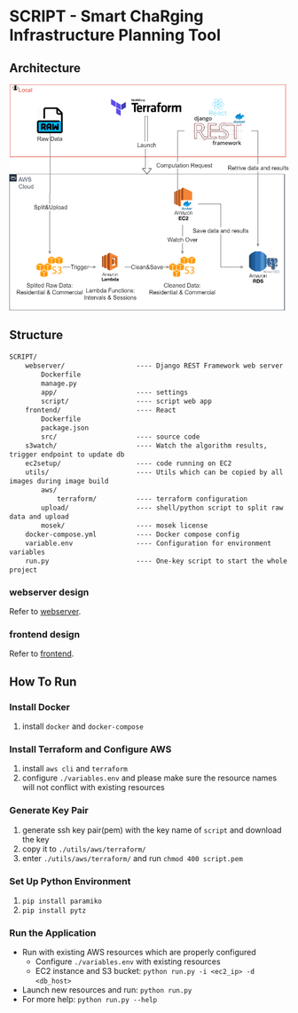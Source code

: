 # SCRIPT - Smart ChaRging Infrastructure Planning Tool

## Architecture

![architecture](/doc/images/script-architecture.png)

## Structure

```text
SCRIPT/
    webserver/                  ---- Django REST Framework web server
        Dockerfile
        manage.py
        app/                    ---- settings
        script/                 ---- script web app
    frontend/                   ---- React
        Dockerfile
        package.json
        src/                    ---- source code
    s3watch/                    ---- Watch the algorithm results, trigger endpoint to update db
    ec2setup/                   ---- code running on EC2
    utils/                      ---- Utils which can be copied by all images during image build
        aws/
            terraform/          ---- terraform configuration
        upload/                 ---- shell/python script to split raw data and upload
        mosek/                  ---- mosek license
    docker-compose.yml          ---- Docker compose config
    variable.env                ---- Configuration for environment variables
    run.py                      ---- One-key script to start the whole project
```

### webserver design

Refer to [webserver](/doc/webserver.md).

### frontend design

Refer to [frontend](/doc/frontend.md).



## How To Run

### Install Docker

1. install `docker` and `docker-compose`

### Install Terraform and Configure AWS

1. install `aws cli` and `terraform`
2. configure `./variables.env` and please make sure the resource names will not conflict with existing resources

### Generate Key Pair

1. generate ssh key pair(pem) with the key name of `script` and download the key
2. copy it to `./utils/aws/terraform/`
3. enter `./utils/aws/terraform/` and run `chmod 400 script.pem`

### Set Up Python Environment

1. `pip install paramiko`
2. `pip install pytz`

### Run the Application

- Run with existing AWS resources which are properly configured
  - Configure `./variables.env` with existing resources
  - EC2 instance and S3 bucket: `python run.py -i <ec2_ip> -d <db_host>`
- Launch new resources and run: `python run.py`
- For more help: `python run.py --help`
